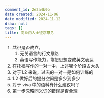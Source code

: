 ```yaml
---
comment_id: 2e2a4b0b
date created: 2024-11-06
date modified: 2024-11-12
draw: null
tags: []
title: 向业内人士征求意见
---
```

1. 共识是否成立，
	1. 无关语言的行文思路
	2. 英语写作能力，能把思想变成英文表达
2. 在托福写作的一对一中，上述哪个阶段占大头
3. 对于1.2 来说，过去的一对一是如何训练的
4. 1.2 做好后的提分空间是多少到多少
5. 对于 viva 中的语料有什么建议吗？
6. 第一步忽略同义词的错误是否合理
